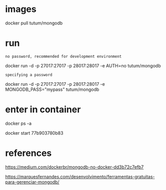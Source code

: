 


# images

docker pull tutum/mongodb


# run

`no password, recommended for development environment`

docker run -d -p 27017:27017 -p 28017:28017 -e AUTH=no tutum/mongodb

` specifying a password `

docker run -d -p 27017:27017 -p 28017:28017 -e MONGODB_PASS="mypass" tutum/mongodb


# enter in container

docker ps -a

docker start 77b903780b83

 
# references

https://medium.com/dockerbr/mongodb-no-docker-dd3b72c7efb7

https://marquesfernandes.com/desenvolvimento/ferramentas-gratuitas-para-gerenciar-mongodb/